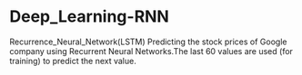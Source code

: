 # Deep_Learning-RNN
Recurrence_Neural_Network(LSTM)
Predicting the stock prices of Google company using Recurrent Neural Networks.The last 60 values are used (for training) to predict the next value.
